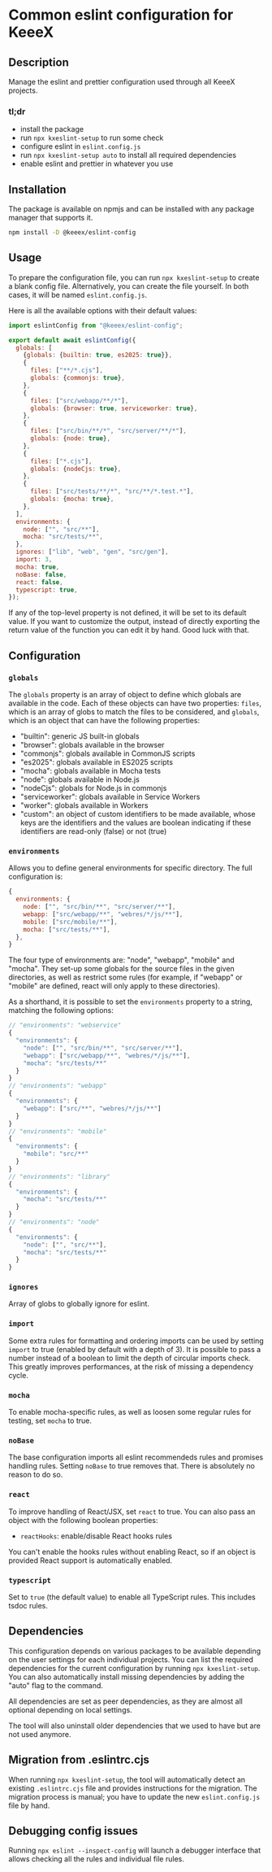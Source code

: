 # Common eslint configuration for KeeeX

## Description

Manage the eslint and prettier configuration used through all KeeeX projects.

### tl;dr

- install the package
- run `npx kxeslint-setup` to run some check
- configure eslint in `eslint.config.js`
- run `npx kxeslint-setup auto` to install all required dependencies
- enable eslint and prettier in whatever you use

## Installation

The package is available on npmjs and can be installed with any package manager that supports it.

```bash
npm install -D @keeex/eslint-config
```

## Usage

To prepare the configuration file, you can run `npx kxeslint-setup` to create a blank config file.
Alternatively, you can create the file yourself. In both cases, it will be named `eslint.config.js`.

Here is all the available options with their default values:

```JavaScript
import eslintConfig from "@keeex/eslint-config";

export default await eslintConfig({
  globals: [
    {globals: {builtin: true, es2025: true}},
    {
      files: ["**/*.cjs"],
      globals: {commonjs: true},
    },
    {
      files: ["src/webapp/**/*"],
      globals: {browser: true, serviceworker: true},
    },
    {
      files: ["src/bin/**/*", "src/server/**/*"],
      globals: {node: true},
    },
    {
      files: ["*.cjs"],
      globals: {nodeCjs: true},
    },
    {
      files: ["src/tests/**/*", "src/**/*.test.*"],
      globals: {mocha: true},
    },
  ],
  environments: {
    node: ["", "src/**"],
    mocha: "src/tests/**",
  },
  ignores: ["lib", "web", "gen", "src/gen"],
  import: 3,
  mocha: true,
  noBase: false,
  react: false,
  typescript: true,
});
```

If any of the top-level property is not defined, it will be set to its default value. If you want to
customize the output, instead of directly exporting the return value of the function you can edit it
by hand. Good luck with that.

## Configuration

### `globals`

The `globals` property is an array of object to define which globals are available in the code. Each
of these objects can have two properties: `files`, which is an array of globs to match the files to
be considered, and `globals`, which is an object that can have the following properties:

- "builtin": generic JS built-in globals
- "browser": globals available in the browser
- "commonjs": globals available in CommonJS scripts
- "es2025": globals available in ES2025 scripts
- "mocha": globals available in Mocha tests
- "node": globals available in Node.js
- "nodeCjs": globals for Node.js in commonjs
- "serviceworker": globals available in Service Workers
- "worker": globals available in Workers
- "custom": an object of custom identifiers to be made available, whose keys are the identifiers and
  the values are boolean indicating if these identifiers are read-only (false) or not (true)

### `environments`

Allows you to define general environments for specific directory. The full configuration is:

```javascript
{
  environments: {
    node: ["", "src/bin/**", "src/server/**"],
    webapp: ["src/webapp/**", "webres/*/js/**"],
    mobile: ["src/mobile/**"],
    mocha: ["src/tests/**"],
  },
}
```

The four type of environments are: "node", "webapp", "mobile" and "mocha". They set-up some globals
for the source files in the given directories, as well as restrict some rules (for example, if
"webapp" or "mobile" are defined, react will only apply to these directories).

As a shorthand, it is possible to set the `environments` property to a string, matching the
following options:

```javascript
// "environments": "webservice"
{
  "environments": {
    "node": ["", "src/bin/**", "src/server/**"],
    "webapp": ["src/webapp/**", "webres/*/js/**"],
    "mocha": "src/tests/**"
  }
}
// "environments": "webapp"
{
  "environments": {
    "webapp": ["src/**", "webres/*/js/**"]
  }
}
// "environments": "mobile"
{
  "environments": {
    "mobile": "src/**"
  }
}
// "environments": "library"
{
  "environments": {
    "mocha": "src/tests/**"
  }
}
// "environments": "node"
{
  "environments": {
    "node": ["", "src/**"],
    "mocha": "src/tests/**"
  }
}
```

### `ignores`

Array of globs to globally ignore for eslint.

### `import`

Some extra rules for formatting and ordering imports can be used by setting `import` to true
(enabled by default with a depth of 3). It is possible to pass a number instead of a boolean to
limit the depth of circular imports check. This greatly improves performances, at the risk of
missing a dependency cycle.

### `mocha`

To enable mocha-specific rules, as well as loosen some regular rules for testing, set `mocha` to
true.

### `noBase`

The base configuration imports all eslint recommendeds rules and promises handling rules. Setting
`noBase` to true removes that. There is absolutely no reason to do so.

### `react`

To improve handling of React/JSX, set `react` to true. You can also pass an object with the
following boolean properties:

- `reactHooks`: enable/disable React hooks rules

You can't enable the hooks rules without enabling React, so if an object is provided React support
is automatically enabled.

### `typescript`

Set to `true` (the default value) to enable all TypeScript rules. This includes tsdoc rules.

## Dependencies

This configuration depends on various packages to be available depending on the user settings for
each individual projects. You can list the required dependencies for the current configuration by
running `npx kxeslint-setup`. You can also automatically install missing dependencies by adding the
"auto" flag to the command.

All dependencies are set as peer dependencies, as they are almost all optional depending on local
settings.

The tool will also uninstall older dependencies that we used to have but are not used anymore.

## Migration from .eslintrc.cjs

When running `npx kxeslint-setup`, the tool will automatically detect an existing `.eslintrc.cjs`
file and provides instructions for the migration. The migration process is manual; you have to
update the new `eslint.config.js` file by hand.

## Debugging config issues

Running `npx eslint --inspect-config` will launch a debugger interface that allows checking all the
rules and individual file rules.
